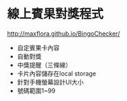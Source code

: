 # 線上賓果對獎程式

http://maxflora.github.io/BingoChecker/  

- 自定賓果卡內容
- 自動對獎
- 中獎提醒（三條線）
- 卡片內容儲存在local storage
- 針對手機螢幕設計UI大小
- 號碼範圍1~99
